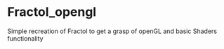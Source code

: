 # Fractol_opengl
Simple recreation of Fractol to get a grasp of openGL and basic Shaders functionality
